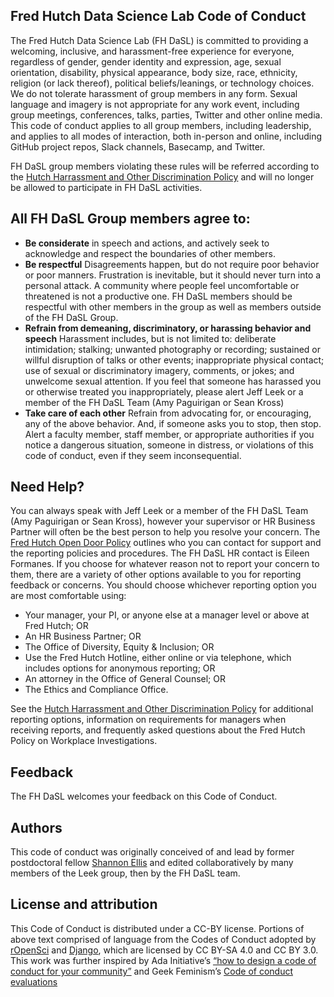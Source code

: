 ## Fred Hutch Data Science Lab Code of Conduct

The Fred Hutch Data Science Lab (FH DaSL) is committed to providing a welcoming, inclusive, and harassment-free experience for everyone, regardless of gender, gender identity and expression, age, sexual orientation, disability, physical appearance, body size, race, ethnicity, religion (or lack thereof), political beliefs/leanings, or technology choices. We do not tolerate harassment of group members in any form. Sexual language and imagery is not appropriate for any work event, including group meetings, conferences, talks, parties, Twitter and other online media. This code of conduct applies to all group members, including leadership, and applies to all modes of interaction, both in-person and online, including GitHub project repos, Slack channels, Basecamp, and Twitter. 

FH DaSL group members violating these rules will be referred according to the [Hutch Harrassment and Other Discrimination Policy](https://centernet.fredhutch.org/cn/p/lcex/harassment-and-other-discrimination.html) and will no longer be allowed to participate in FH DaSL activities. 

## All FH DaSL Group members agree to:

* __Be considerate__ in speech and actions, and actively seek to acknowledge and respect the boundaries of other members.
* __Be respectful__ Disagreements happen, but do not require poor behavior or poor manners. Frustration is inevitable, but it should never turn into a personal attack. A community where people feel uncomfortable or threatened is not a productive one. FH DaSL members should be respectful with other members in the group as well as members outside of the FH DaSL Group.
* __Refrain from demeaning, discriminatory, or harassing behavior and speech__ Harassment includes, but is not limited to: deliberate intimidation; stalking; unwanted photography or recording; sustained or willful disruption of talks or other events; inappropriate physical contact; use of sexual or discriminatory imagery, comments, or jokes; and unwelcome sexual attention. If you feel that someone has harassed you or otherwise treated you inappropriately, please alert Jeff Leek or a member of the FH DaSL Team (Amy Paguirigan or Sean Kross)
* __Take care of each other__ Refrain from advocating for, or encouraging, any of the above behavior. And, if someone asks you to stop, then stop. Alert a faculty member, staff member, or appropriate authorities if you notice a dangerous situation, someone in distress, or violations of this code of conduct, even if they seem inconsequential.

## Need Help?

You can always speak  with Jeff Leek or a member of the FH DaSL Team (Amy Paguirigan or Sean Kross), however your supervisor or HR Business Partner will often be the best person to help you resolve your concern. The [Fred Hutch Open Door Policy](https://centernet.fredhutch.org/cn/p/open-door-policy.html) outlines who you can contact for support and the reporting policies and procedures. The FH DaSL HR contact is Eileen Formanes. If you choose for whatever reason not to report your concern to them, there are a variety of other options available to you for reporting feedback or concerns. You should choose whichever reporting option you are most comfortable using:

- Your manager, your PI, or anyone else at a manager level or above at Fred Hutch; OR
- An HR Business Partner; OR
- The Office of Diversity, Equity & Inclusion; OR
- Use the Fred Hutch Hotline, either online or via telephone, which includes options for anonymous reporting; OR
- An attorney in the Office of General Counsel; OR
- The Ethics and Compliance Office.

See the [Hutch Harrassment and Other Discrimination Policy](https://centernet.fredhutch.org/cn/p/lcex/harassment-and-other-discrimination.html) for additional reporting options, information on requirements for managers when receiving reports, and frequently asked questions about the Fred Hutch Policy on Workplace Investigations.

## Feedback

The FH DaSL welcomes your feedback on this Code of Conduct. 

## Authors

This code of conduct was originally conceived of and lead by former postdoctoral fellow [Shannon Ellis](http://www.shanellis.com/) and edited collaboratively by many members of the Leek group, then by the FH DaSL team. 

## License and attribution

This Code of Conduct is distributed under a CC-BY license. Portions of above text comprised of language from the Codes of Conduct adopted by [rOpenSci](http://unconf17.ropensci.org/coc.html) and [Django](https://www.djangoproject.com/conduct/), which are licensed by CC BY-SA 4.0 and CC BY 3.0. This work was further inspired by Ada Initiative’s [“how to design a code of conduct for your community”](https://adainitiative.org/2014/02/18/howto-design-a-code-of-conduct-for-your-community/) and Geek Feminism’s [Code of conduct evaluations](http://geekfeminism.wikia.com/wiki/Code_of_conduct)

